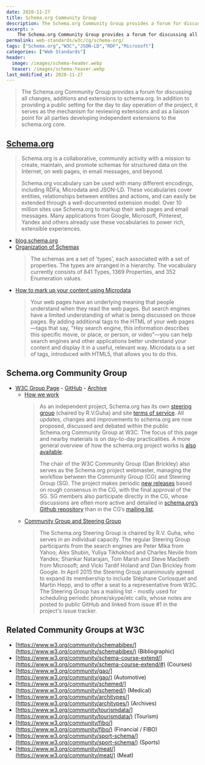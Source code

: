 ```yaml
---
date: 2020-11-27
title: Schema.org Community Group
description: The Schema.org Community Group provides a forum for discussing all changes, additions and extensions to schema.org.
excerpt: >
    The Schema.org Community Group provides a forum for discussing all changes, additions and extensions to schema.org. In addition to providing a public setting for the day to day operation of the project, it serves as the mechanism for reviewing extensions and as a liaison point for all parties developing independent extensions to the schema.org core.
permalink: web-standards/w3c/cg/schema-org/
tags: ["Schema.org","W3C","JSON-LD","RDF","Microsoft"]
categories: ["Web Standards"]
header:
  image: /images/schema-header.webp
  teaser: /images/schema-teaser.webp
last_modified_at: 2020-11-27
---
```


> The Schema.org Community Group provides a forum for discussing all changes, additions and extensions to schema.org. In addition to providing a public setting for the day to day operation of the project, it serves as the mechanism for reviewing extensions and as a liaison point for all parties developing independent extensions to the schema.org core.	

## [Schema.org](https://schema.org)

> Schema.org is a collaborative, community activity with a mission to create, maintain, and promote schemas for structured data on the Internet, on web pages, in email messages, and beyond.
> 
> Schema.org vocabulary can be used with many different encodings, including RDFa, Microdata and JSON-LD. These vocabularies cover entities, relationships between entities and actions, and can easily be extended through a well-documented extension model. Over 10 million sites use Schema.org to markup their web pages and email messages. Many applications from Google, Microsoft, Pinterest, Yandex and others already use these vocabularies to power rich, extensible experiences.

* [blog.schema.org](http://blog.schema.org/)
* [Organization of Schemas](https://schema.org/docs/schemas.html)
  > The schemas are a set of 'types', each associated with a set of properties. The types are arranged in a hierarchy. The vocabulary currently consists of 841 Types, 1369 Properties, and 352 Enumeration values.
* [How to mark up your content using Microdata](https://schema.org/docs/gs.html#microdata_how)
  > Your web pages have an underlying meaning that people understand when they read the web pages. But search engines have a limited understanding of what is being discussed on those pages. By adding additional tags to the HTML of your web pages—tags that say, "Hey search engine, this information describes this specific movie, or place, or person, or video"—you can help search engines and other applications better understand your content and display it in a useful, relevant way. Microdata is a set of tags, introduced with HTML5, that allows you to do this.

## Schema.org Community Group

* [W3C Group Page](http://www.w3.org/community/schemaorg) - [GitHub](https://github.com/schemaorg/) - [Archive](https://lists.w3.org/Archives/Public/public-schemaorg/)
  * [How we work](https://www.w3.org/community/schemaorg/how-we-work/)
    > As an independent project, Schema.org has its own [steering group](http://schema.org/docs/about.html#cgsg) (chaired by R.V.Guha) and site [terms of service](http://schema.org/docs/terms.html). All updates, changes and improvements to schema.org are now proposed, discussed and debated within the public Schema.org Community Group at W3C. The focus of this page and nearby materials is on day-to-day practicalities. A more general overview of how the schema.org project works is [also available](http://webschemas.org/docs/howwework.html).
    > 
    > The chair of the W3C Community Group (Dan Brickley) also serves as the Schema.org project webmaster, managing the workflow between the Community Group (CG) and Steering Group (SG). The project makes periodic [new releases](http://schema.org/docs/releases.html) based on rough consensus in the CG, with the final approval of the SG. SG members also participate directly in the CG, whose discussions are often more active and detailed in [schema.org’s Github repository](http://github.com/schemaorg/schemaorg/) than in the CG’s [mailing list](http://lists.w3.org/Archives/Public/public-schemaorg).
  * [Community Group and Steering Group](https://schema.org/docs/about.html#cgsg)
    > The Schema.org Steering Group is chaired by R.V. Guha, who serves in an individual capacity. The regular Steering Group participants from the search engines are Peter Mika from Yahoo; Alex Shubin, Yuliya Tikhokhod and Charles Nevile from Yandex; Shankar Natarajan, Tom Marsh and Steve Macbeth from Microsoft; and Vicki Tardif Holand and Dan Brickley from Google. In April 2015 the Steering Group unanimously agreed to expand its membership to include Stéphane Corlosquet and Martin Hepp, and to offer a seat to a representative from W3C. The Steering Group has a mailing list - mostly used for scheduling periodic phone/skype/etc calls, whose notes are posted to public GitHub and linked from issue #1 in the project's issue tracker.

## Related Community Groups at W3C

- [https://www.w3.org/community/schemabibex/](https://www.w3.org/community/schemabibex/) (Bibliographic)
- [https://www.w3.org/community/schema-course-extend/](https://www.w3.org/community/schema-course-extend/#) (Courses)
- [https://www.w3.org/community/gao/](https://www.w3.org/community/gao/) (Automotive)
- [https://www.w3.org/community/schemed/](https://www.w3.org/community/schemed/) (Medical)
- [https://www.w3.org/community/architypes/](https://www.w3.org/community/architypes/) (Archives)
- [https://www.w3.org/community/tourismdata/](https://www.w3.org/community/tourismdata/) (Tourism)
- [https://www.w3.org/community/fibo/](https://www.w3.org/community/fibo/) (Financial / FIBO)
- [https://www.w3.org/community/sport-schema/](https://www.w3.org/community/sport-schema/) (Sports)
- [https://www.w3.org/community/meat/](https://www.w3.org/community/meat/) (Meat)
